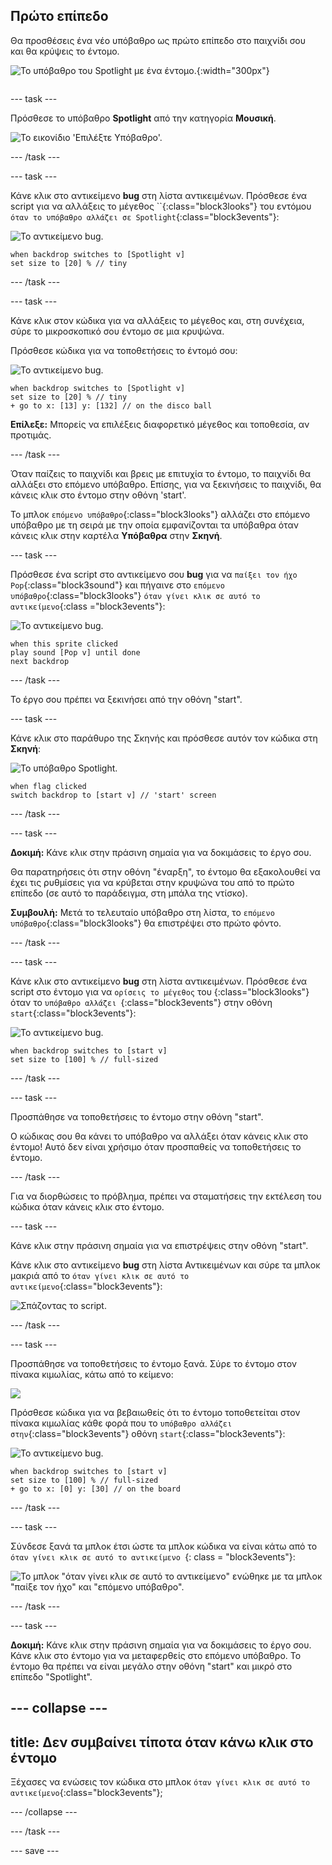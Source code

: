 ## Πρώτο επίπεδο

<div style="display: flex; flex-wrap: wrap">
<div style="flex-basis: 200px; flex-grow: 1; margin-right: 15px;">
Θα προσθέσεις ένα νέο υπόβαθρο ως πρώτο επίπεδο στο παιχνίδι σου και θα κρύψεις το έντομο.
</div>
<div>

![Το υπόβαθρο του Spotlight με ένα έντομο.](images/first-level.png){:width="300px"}

</div>
</div>

--- task ---

Πρόσθεσε το υπόβαθρο **Spotlight** από την κατηγορία **Μουσική**.

![Το εικονίδιο 'Επιλέξτε Υπόβαθρο'.](images/backdrop-button.png)

--- /task ---

--- task ---

Κάνε κλικ στο αντικείμενο **bug** στη λίστα αντικειμένων. Πρόσθεσε ένα script για να αλλάξεις το μέγεθος ``{:class="block3looks"} του εντόμου `όταν το υπόβαθρο αλλάζει σε Spotlight`{:class="block3events"}:

![Το αντικείμενο bug.](images/bug-sprite.png)

```blocks3
when backdrop switches to [Spotlight v]
set size to [20] % // tiny
```

--- /task ---

--- task ---

Κάνε κλικ στον κώδικα για να αλλάξεις το μέγεθος και, στη συνέχεια, σύρε το μικροσκοπικό σου έντομο σε μια κρυψώνα.

Πρόσθεσε κώδικα για να τοποθετήσεις το έντομό σου:

![Το αντικείμενο bug.](images/bug-sprite.png)

```blocks3
when backdrop switches to [Spotlight v]
set size to [20] % // tiny
+ go to x: [13] y: [132] // on the disco ball
```

**Επίλεξε:** Μπορείς να επιλέξεις διαφορετικό μέγεθος και τοποθεσία, αν προτιμάς.

--- /task ---

Όταν παίζεις το παιχνίδι και βρεις με επιτυχία το έντομο, το παιχνίδι θα αλλάξει στο επόμενο υπόβαθρο. Επίσης, για να ξεκινήσεις το παιχνίδι, θα κάνεις κλικ στο έντομο στην οθόνη 'start'.

Το μπλοκ `επόμενο υπόβαθρο`{:class="block3looks"} αλλάζει στο επόμενο υπόβαθρο με τη σειρά με την οποία εμφανίζονται τα υπόβαθρα όταν κάνεις κλικ στην καρτέλα **Υπόβαθρα** στην **Σκηνή**.

--- task ---

Πρόσθεσε ένα script στο αντικείμενο σου **bug** για να `παίξει τον ήχο Pop`{:class="block3sound"} και πήγαινε στο `επόμενο υπόβαθρο`{:class="block3looks"} `όταν γίνει κλικ σε αυτό το αντικείμενο`{:class ="block3events"}:

![Το αντικείμενο bug.](images/bug-sprite.png)

```blocks3
when this sprite clicked
play sound [Pop v] until done
next backdrop
```

--- /task ---

Το έργο σου πρέπει να ξεκινήσει από την οθόνη "start".

--- task ---

Κάνε κλικ στο παράθυρο της Σκηνής και πρόσθεσε αυτόν τον κώδικα στη **Σκηνή**:

![Το υπόβαθρο Spotlight.](images/stage-image.png)

```blocks3
when flag clicked
switch backdrop to [start v] // 'start' screen
```

--- /task ---

--- task ---

**Δοκιμή:** Κάνε κλικ στην πράσινη σημαία για να δοκιμάσεις το έργο σου.

Θα παρατηρήσεις ότι στην οθόνη "έναρξη", το έντομο θα εξακολουθεί να έχει τις ρυθμίσεις για να κρύβεται στην κρυψώνα του από το πρώτο επίπεδο (σε αυτό το παράδειγμα, στη μπάλα της ντίσκο).

**Συμβουλή:** Μετά το τελευταίο υπόβαθρο στη λίστα, το `επόμενο υπόβαθρο`{:class="block3looks"} θα επιστρέψει στο πρώτο φόντο.

--- /task ---

--- task ---

Κάνε κλικ στο αντικείμενο **bug** στη λίστα αντικειμένων. Πρόσθεσε ένα script στο έντομο για να `ορίσεις το μέγεθος` του {:class="block3looks"} όταν το `υπόβαθρο αλλάζει `{:class="block3events"} στην οθόνη `start`{:class="block3events"}:

![Το αντικείμενο bug.](images/bug-sprite.png)

```blocks3
when backdrop switches to [start v]
set size to [100] % // full-sized
```

--- /task ---

--- task ---

Προσπάθησε να τοποθετήσεις το έντομο στην οθόνη "start".

Ο κώδικας σου θα κάνει το υπόβαθρο να αλλάξει όταν κάνεις κλικ στο έντομο! Αυτό δεν είναι χρήσιμο όταν προσπαθείς να τοποθετήσεις το έντομο.

--- /task ---

Για να διορθώσεις το πρόβλημα, πρέπει να σταματήσεις την εκτέλεση του κώδικα όταν κάνεις κλικ στο έντομο.

--- task ---

Κάνε κλικ στην πράσινη σημαία για να επιστρέψεις στην οθόνη "start".

Κάνε κλικ στο αντικείμενο **bug** στη λίστα Αντικειμένων και σύρε τα μπλοκ μακριά από το `όταν γίνει κλικ σε αυτό το αντικείμενο`{:class="block3events"}:

![Σπάζοντας το script.](images/breaking-script.png)

--- /task ---

--- task ---

Προσπάθησε να τοποθετήσεις το έντομο ξανά. Σύρε το έντομο στον πίνακα κιμωλίας, κάτω από το κείμενο:

![](images/bug-chalkboard.png)

Πρόσθεσε κώδικα για να βεβαιωθείς ότι το έντομο τοποθετείται στον πίνακα κιμωλίας κάθε φορά που το `υπόβαθρο αλλάζει στην`{:class="block3events"} οθόνη `start`{:class="block3events"}:

![Το αντικείμενο bug.](images/bug-sprite.png)

```blocks3
when backdrop switches to [start v]
set size to [100] % // full-sized
+ go to x: [0] y: [30] // on the board
```

--- /task ---

--- task ---

Σύνδεσε ξανά τα μπλοκ έτσι ώστε τα μπλοκ κώδικα να είναι κάτω από το `όταν γίνει κλικ σε αυτό το αντικείμενο `{: class = "block3events"}:

![Το μπλοκ "όταν γίνει κλικ σε αυτό το αντικείμενο" ενώθηκε με τα μπλοκ "παίξε τον ήχο" και "επόμενο υπόβαθρο".](images/fixed-script.png)

--- /task ---

--- task ---

**Δοκιμή:** Κάνε κλικ στην πράσινη σημαία για να δοκιμάσεις το έργο σου. Κάνε κλικ στο έντομο για να μεταφερθείς στο επόμενο υπόβαθρο. Το έντομο θα πρέπει να είναι μεγάλο στην οθόνη "start" και μικρό στο επίπεδο "Spotlight".

--- collapse ---
---
title: Δεν συμβαίνει τίποτα όταν κάνω κλικ στο έντομο
---

Ξέχασες να ενώσεις τον κώδικα στο μπλοκ `όταν γίνει κλικ σε αυτό το αντικείμενο`{:class="block3events"};

--- /collapse ---

--- /task ---

--- save ---
